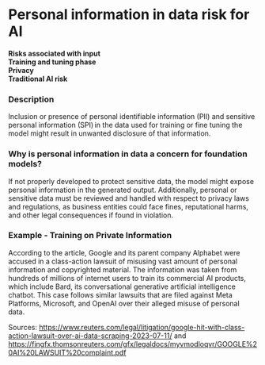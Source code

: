# Personal information in data risk for AI

**Risks associated with input** \
**Training and tuning phase** \
**Privacy** \
**Traditional AI risk**

### Description

Inclusion or presence of personal identifiable information (PII) and sensitive personal information (SPI) in the data used for training or fine tuning the model might result in unwanted disclosure of that information.

### Why is personal information in data a concern for foundation models?

If not properly developed to protect sensitive data, the model might expose personal information in the generated output. Additionally, personal or sensitive data must be reviewed and handled with respect to privacy laws and regulations, as business entities could face fines, reputational harms, and other legal consequences if found in violation.

### Example - Training on Private Information

According to the article, Google and its parent company Alphabet were accused in a class-action lawsuit of misusing vast amount of personal information and copyrighted material. The information was taken from hundreds of millions of internet users to train its commercial AI products, which include Bard, its conversational generative artificial intelligence chatbot. This case follows similar lawsuits that are filed against Meta Platforms, Microsoft, and OpenAI over their alleged misuse of personal data.

Sources: https://www.reuters.com/legal/litigation/google-hit-with-class-action-lawsuit-over-ai-data-scraping-2023-07-11/ and https://fingfx.thomsonreuters.com/gfx/legaldocs/myvmodloqvr/GOOGLE%20AI%20LAWSUIT%20complaint.pdf